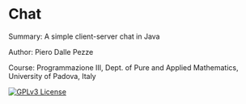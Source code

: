 # Chat

Summary: A simple client-server chat in Java

Author: Piero Dalle Pezze

Course: Programmazione III, Dept. of Pure and Applied Mathematics, University of Padova, Italy

[![GPLv3 License](http://img.shields.io/badge/license-GPLv3-blue.svg)](https://www.gnu.org/licenses/gpl.html)
